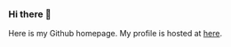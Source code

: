 ### Hi there 👋

Here is my Github homepage. My profile is hosted at [here](https://zeqiang-lai.github.io/). 

